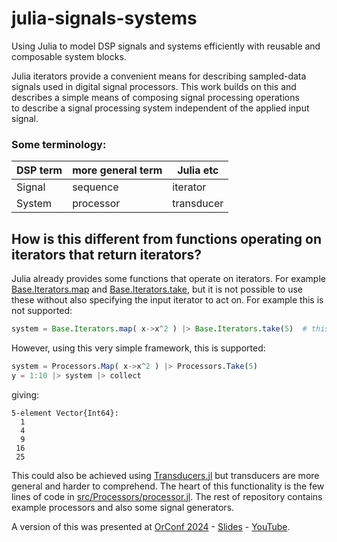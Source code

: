 # julia-signals-systems
Using Julia to model DSP signals and systems efficiently with reusable and composable system blocks.

Julia iterators provide a convenient means for describing sampled-data signals used in digital signal processors.
This work builds on this and describes a simple means of composing signal processing operations to describe a signal processing system independent of the applied input signal.

### Some terminology:

| DSP term  | more general term | Julia etc |
| ------- | ------------- | ------ |
| Signal  | sequence   | iterator   |
| System  | processor  | transducer |

## How is this different from functions operating on iterators that return iterators?

Julia already provides some functions that operate on iterators.  For example [Base.Iterators.map](https://docs.julialang.org/en/v1/base/iterators/#Base.Iterators.map) and [Base.Iterators.take](https://docs.julialang.org/en/v1/base/iterators/#Base.Iterators.take), but it is not possible to use these without also specifying the input iterator to act on.
For example this is not supported:

```julia
system = Base.Iterators.map( x->x^2 ) |> Base.Iterators.take(5)  # this does not work
```

However, using this very simple framework, this is supported:

```julia
system = Processors.Map( x->x^2 ) |> Processors.Take(5)
y = 1:10 |> system |> collect
```

giving:

```
5-element Vector{Int64}:
  1
  4
  9
 16
 25
```

This could also be achieved using [Transducers.jl](https://juliafolds.github.io/Transducers.jl/dev/) but transducers are more general and harder to comprehend. The heart of this functionality is the few lines of code in [src/Processors/processor.jl](src/Processors/processor.jl).  The rest of repository contains example processors and also some signal generators.

A version of this was presented at [OrConf 2024](
https://fossi-foundation.org/orconf/2024#digital-signal-processing-modeling-with-julia
) - [Slides](
https://drive.google.com/file/d/1xa5Qo3rNUa1yPdEiyER2-X_EuIClHvdp/view?usp=sharing
) - [YouTube](
https://youtu.be/507sU2NTNjs
).

